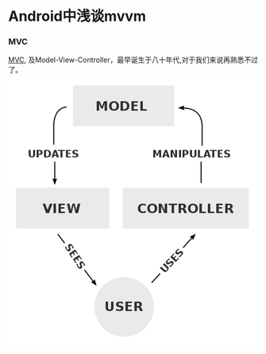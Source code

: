 # Android中浅谈mvvm


### MVC
[MVC](https://en.wikipedia.org/wiki/Model%E2%80%93view%E2%80%93controller), 及Model-View-Controller，最早诞生于八十年代,对于我们来说再熟悉不过了。
![me](../res/chapter1/1-1.png)





